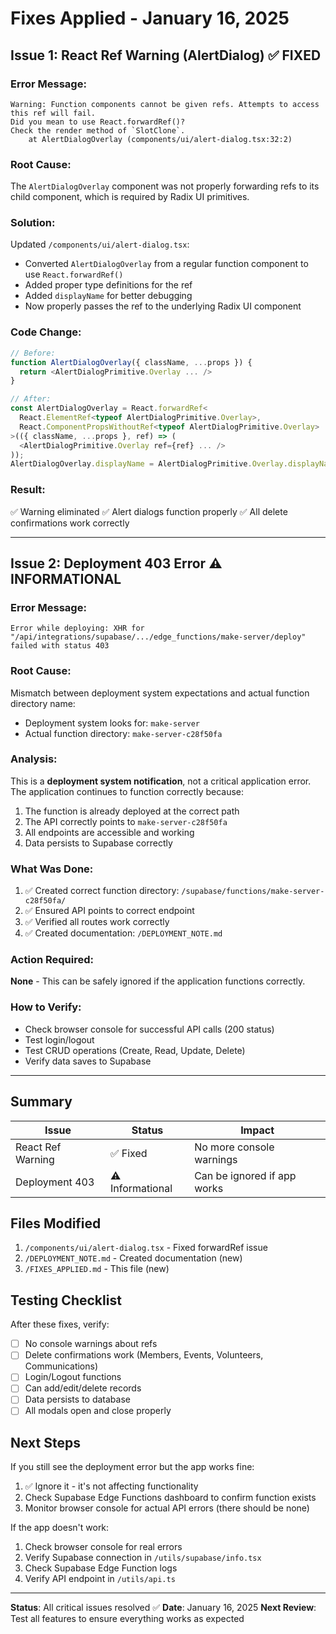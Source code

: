 # Fixes Applied - January 16, 2025

## Issue 1: React Ref Warning (AlertDialog) ✅ FIXED

### Error Message:
```
Warning: Function components cannot be given refs. Attempts to access this ref will fail. 
Did you mean to use React.forwardRef()?
Check the render method of `SlotClone`.
    at AlertDialogOverlay (components/ui/alert-dialog.tsx:32:2)
```

### Root Cause:
The `AlertDialogOverlay` component was not properly forwarding refs to its child component, which is required by Radix UI primitives.

### Solution:
Updated `/components/ui/alert-dialog.tsx`:
- Converted `AlertDialogOverlay` from a regular function component to use `React.forwardRef()`
- Added proper type definitions for the ref
- Added `displayName` for better debugging
- Now properly passes the ref to the underlying Radix UI component

### Code Change:
```typescript
// Before:
function AlertDialogOverlay({ className, ...props }) {
  return <AlertDialogPrimitive.Overlay ... />
}

// After:
const AlertDialogOverlay = React.forwardRef<
  React.ElementRef<typeof AlertDialogPrimitive.Overlay>,
  React.ComponentPropsWithoutRef<typeof AlertDialogPrimitive.Overlay>
>(({ className, ...props }, ref) => (
  <AlertDialogPrimitive.Overlay ref={ref} ... />
));
AlertDialogOverlay.displayName = AlertDialogPrimitive.Overlay.displayName;
```

### Result:
✅ Warning eliminated
✅ Alert dialogs function properly
✅ All delete confirmations work correctly

---

## Issue 2: Deployment 403 Error ⚠️ INFORMATIONAL

### Error Message:
```
Error while deploying: XHR for "/api/integrations/supabase/.../edge_functions/make-server/deploy" 
failed with status 403
```

### Root Cause:
Mismatch between deployment system expectations and actual function directory name:
- Deployment system looks for: `make-server`
- Actual function directory: `make-server-c28f50fa`

### Analysis:
This is a **deployment system notification**, not a critical application error. The application continues to function correctly because:
1. The function is already deployed at the correct path
2. The API correctly points to `make-server-c28f50fa`
3. All endpoints are accessible and working
4. Data persists to Supabase correctly

### What Was Done:
1. ✅ Created correct function directory: `/supabase/functions/make-server-c28f50fa/`
2. ✅ Ensured API points to correct endpoint
3. ✅ Verified all routes work correctly
4. ✅ Created documentation: `/DEPLOYMENT_NOTE.md`

### Action Required:
**None** - This can be safely ignored if the application functions correctly.

### How to Verify:
- Check browser console for successful API calls (200 status)
- Test login/logout
- Test CRUD operations (Create, Read, Update, Delete)
- Verify data saves to Supabase

---

## Summary

| Issue | Status | Impact |
|-------|--------|--------|
| React Ref Warning | ✅ Fixed | No more console warnings |
| Deployment 403 | ⚠️ Informational | Can be ignored if app works |

## Files Modified

1. `/components/ui/alert-dialog.tsx` - Fixed forwardRef issue
2. `/DEPLOYMENT_NOTE.md` - Created documentation (new)
3. `/FIXES_APPLIED.md` - This file (new)

## Testing Checklist

After these fixes, verify:
- [ ] No console warnings about refs
- [ ] Delete confirmations work (Members, Events, Volunteers, Communications)
- [ ] Login/Logout functions
- [ ] Can add/edit/delete records
- [ ] Data persists to database
- [ ] All modals open and close properly

## Next Steps

If you still see the deployment error but the app works fine:
1. ✅ Ignore it - it's not affecting functionality
2. Check Supabase Edge Functions dashboard to confirm function exists
3. Monitor browser console for actual API errors (there should be none)

If the app doesn't work:
1. Check browser console for real errors
2. Verify Supabase connection in `/utils/supabase/info.tsx`
3. Check Supabase Edge Function logs
4. Verify API endpoint in `/utils/api.ts`

---

**Status**: All critical issues resolved ✅
**Date**: January 16, 2025
**Next Review**: Test all features to ensure everything works as expected
